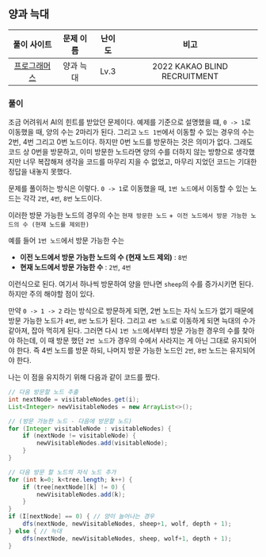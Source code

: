 ## 양과 늑대

|풀이 사이트|문제 이름|난이도|비고|
|:---:|:---:|:---:|:---:|
[프로그래머스]()|양과 늑대|Lv.3|2022 KAKAO BLIND RECRUITMENT|

### 풀이
조금 어려워서 AI의 힌트를 받았던 문제이다. 예제를 기준으로 설명했을 떄, `0 -> 1`로 이동했을 때, 양의 수는 2마리가 된다. 그리고 `노드 1번`에서 이동할 수 있는 경우의 수는 2번, 4번 그리고 0번 노드이다. 하지만 0번 노드를 방문하는 것은 의미가 없다. 그래도 코드 상 0번을 방문하고, 이미 방문한 노드라면 양의 수를 더하지 않는 방향으로 생각했지만 너무 복잡해져 생각을 코드를 마무리 지을 수 없었고, 마무리 지었던 코드는 기대한 정답을 내놓지 못했다. 

문제를 풀이하는 방식은 이렇다. `0 -> 1`로 이동했을 때, `1번 노드`에서 이동할 수 있는 노드는 각각 `2번`, `4번`, `8번` 노드이다. 

이러한 방문 가능한 노드의 경우의 수는 `현재 방문한 노드` +` 이전 노드에서 방문 가능한 노드의 수 (현재 노드를 제외한)`

예를 들어 `1번 노드`에서 방문 가능한 수는 
- **이전 노드에서 방문 가능한 노드의 수 (현재 노드 제외)** : `8번`
- **현재 노드에서 방문 가능한 수** : `2번`, `4번`

이런식으로 된다. 여기서 하나씩 방문하여 양을 만나면 `sheep`의 수를 증가시키면 된다. 하지만 주의 해야할 점이 있다. 

만약 `0 -> 1 -> 2` 라는 방식으로 방문하게 되면, 2번 노드는 자식 노드가 없기 때문에 방문 가능한 노드가 `4번`, `8번` 노드가 된다. 그리고 `4번 노드`로 이동하게 되면 늑대의 수가 같아져, 잡아 먹히게 된다. 그러면 다시 `1번 노드`에서부터 방문 가능한 경우의 수를 찾아야 하는데, 이 때 방문 했던 `2번 노드`가 경우의 수에서 사라지는 게 아닌 그대로 유지되어야 한다. 즉 4번 노드를 방문 하되, 나머지 방문 가능한 노드인 `2번`, `8번` 노드는 유지되어야 한다.

나는 이 점을 유지하기 위해 다음과 같이 코드를 짰다.

```java
// 다음 방문할 노드 추출
int nextNode = visitableNodes.get(i);
List<Integer> newVisitableNodes = new ArrayList<>();

// (방문 가능한 노드 - 다음에 방문할 노드)
for (Integer visitableNode : visitableNodes) {
    if (nextNode != visitableNode) {
        newVisitableNodes.add(visitableNode);
    }
}

// 다음 방문 할 노드의 자식 노드 추가
for (int k=0; k<tree.length; k++) {
    if (tree[nextNode][k] != 0) {
        newVisitableNodes.add(k);
    }
}
if (I[nextNode] == 0) { // 양이 늘어나는 경우
    dfs(nextNode, newVisitableNodes, sheep+1, wolf, depth + 1);
} else { // 늑대
    dfs(nextNode, newVisitableNodes, sheep, wolf+1, depth + 1);
}
```